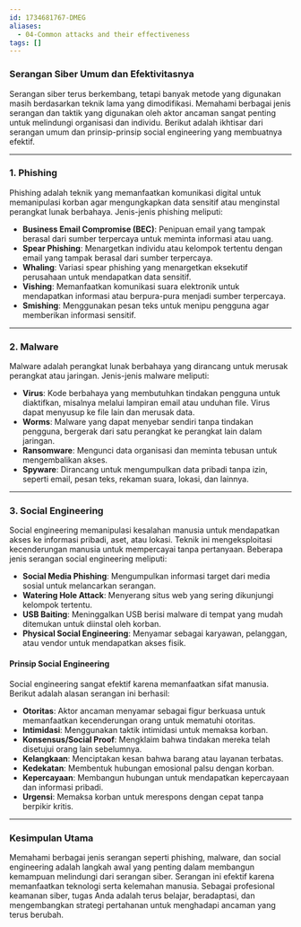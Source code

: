 ```yaml
---
id: 1734681767-DMEG
aliases:
  - 04-Common attacks and their effectiveness
tags: []
---
```


### **Serangan Siber Umum dan Efektivitasnya**

Serangan siber terus berkembang, tetapi banyak metode yang digunakan masih berdasarkan teknik lama yang dimodifikasi. Memahami berbagai jenis serangan dan taktik yang digunakan oleh aktor ancaman sangat penting untuk melindungi organisasi dan individu. Berikut adalah ikhtisar dari serangan umum dan prinsip-prinsip social engineering yang membuatnya efektif.

---

### **1. Phishing**

Phishing adalah teknik yang memanfaatkan komunikasi digital untuk memanipulasi korban agar mengungkapkan data sensitif atau menginstal perangkat lunak berbahaya. Jenis-jenis phishing meliputi:

- **Business Email Compromise (BEC)**: Penipuan email yang tampak berasal dari sumber terpercaya untuk meminta informasi atau uang.
- **Spear Phishing**: Menargetkan individu atau kelompok tertentu dengan email yang tampak berasal dari sumber terpercaya.
- **Whaling**: Variasi spear phishing yang menargetkan eksekutif perusahaan untuk mendapatkan data sensitif.
- **Vishing**: Memanfaatkan komunikasi suara elektronik untuk mendapatkan informasi atau berpura-pura menjadi sumber terpercaya.
- **Smishing**: Menggunakan pesan teks untuk menipu pengguna agar memberikan informasi sensitif.

---

### **2. Malware**

Malware adalah perangkat lunak berbahaya yang dirancang untuk merusak perangkat atau jaringan. Jenis-jenis malware meliputi:

- **Virus**: Kode berbahaya yang membutuhkan tindakan pengguna untuk diaktifkan, misalnya melalui lampiran email atau unduhan file. Virus dapat menyusup ke file lain dan merusak data.
- **Worms**: Malware yang dapat menyebar sendiri tanpa tindakan pengguna, bergerak dari satu perangkat ke perangkat lain dalam jaringan.
- **Ransomware**: Mengunci data organisasi dan meminta tebusan untuk mengembalikan akses.
- **Spyware**: Dirancang untuk mengumpulkan data pribadi tanpa izin, seperti email, pesan teks, rekaman suara, lokasi, dan lainnya.

---

### **3. Social Engineering**

Social engineering memanipulasi kesalahan manusia untuk mendapatkan akses ke informasi pribadi, aset, atau lokasi. Teknik ini mengeksploitasi kecenderungan manusia untuk mempercayai tanpa pertanyaan. Beberapa jenis serangan social engineering meliputi:

- **Social Media Phishing**: Mengumpulkan informasi target dari media sosial untuk melancarkan serangan.
- **Watering Hole Attack**: Menyerang situs web yang sering dikunjungi kelompok tertentu.
- **USB Baiting**: Meninggalkan USB berisi malware di tempat yang mudah ditemukan untuk diinstal oleh korban.
- **Physical Social Engineering**: Menyamar sebagai karyawan, pelanggan, atau vendor untuk mendapatkan akses fisik.

#### **Prinsip Social Engineering**

Social engineering sangat efektif karena memanfaatkan sifat manusia. Berikut adalah alasan serangan ini berhasil:

- **Otoritas**: Aktor ancaman menyamar sebagai figur berkuasa untuk memanfaatkan kecenderungan orang untuk mematuhi otoritas.
- **Intimidasi**: Menggunakan taktik intimidasi untuk memaksa korban.
- **Konsensus/Social Proof**: Mengklaim bahwa tindakan mereka telah disetujui orang lain sebelumnya.
- **Kelangkaan**: Menciptakan kesan bahwa barang atau layanan terbatas.
- **Kedekatan**: Membentuk hubungan emosional palsu dengan korban.
- **Kepercayaan**: Membangun hubungan untuk mendapatkan kepercayaan dan informasi pribadi.
- **Urgensi**: Memaksa korban untuk merespons dengan cepat tanpa berpikir kritis.

---

### **Kesimpulan Utama**

Memahami berbagai jenis serangan seperti phishing, malware, dan social engineering adalah langkah awal yang penting dalam membangun kemampuan melindungi dari serangan siber. Serangan ini efektif karena memanfaatkan teknologi serta kelemahan manusia. Sebagai profesional keamanan siber, tugas Anda adalah terus belajar, beradaptasi, dan mengembangkan strategi pertahanan untuk menghadapi ancaman yang terus berubah.
